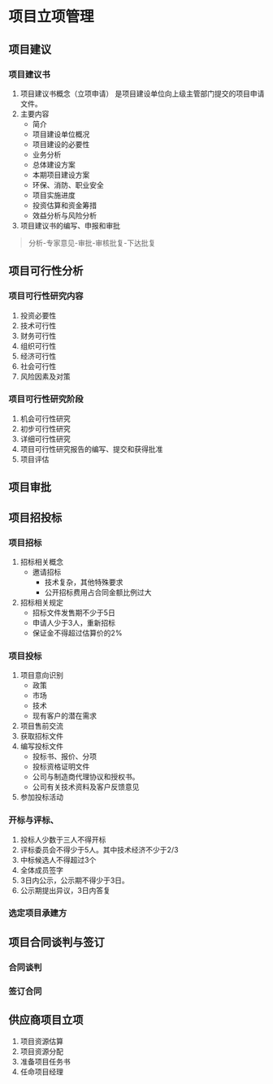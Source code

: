 # 项目立项管理

## 项目建议
### 项目建议书
1. 项目建议书概念（立项申请）
是项目建设单位向上级主管部门提交的项目申请文件。
2. 主要内容
    - 简介
    - 项目建设单位概况
    - 项目建设的必要性
    - 业务分析
    - 总体建设方案
    - 本期项目建设方案
    - 环保、消防、职业安全
    - 项目实施进度
    - 投资估算和资金筹措
    - 效益分析与风险分析
3. 项目建议书的编写、申报和审批
> 分析-专家意见-审批-审核批复-下达批复

## 项目可行性分析
### 项目可行性研究内容
1. 投资必要性
2. 技术可行性
3. 财务可行性
4. 组织可行性
5. 经济可行性
6. 社会可行性
7. 风险因素及对策
### 项目可行性研究阶段
1. 机会可行性研究
2. 初步可行性研究
3. 详细可行性研究
4. 项目可行性研究报告的编写、提交和获得批准
5. 项目评估

## 项目审批

## 项目招投标
### 项目招标
1. 招标相关概念
    - 邀请招标
        - 技术复杂，其他特殊要求
        - 公开招标费用占合同金额比例过大
2. 招标相关规定
    - 招标文件发售期不少于5日
    - 申请人少于3人，重新招标
    - 保证金不得超过估算价的2%

### 项目投标
1. 项目意向识别
    - 政策
    - 市场
    - 技术
    - 现有客户的潜在需求
2. 项目售前交流
3. 获取招标文件
4. 编写投标文件
    - 投标书、报价、分项
    - 投标资格证明文件
    - 公司与制造商代理协议和授权书。
    - 公司有关技术资料及客户反馈意见
5. 参加投标活动
### 开标与评标、
1.  投标人少数于三人不得开标
2. 评标委员会不得少于5人。其中技术经济不少于2/3
3. 中标候选人不得超过3个
4. 全体成员签字
5. 3日内公示，公示期不得少于3日。
6. 公示期提出异议，3日内答复
### 选定项目承建方

## 项目合同谈判与签订
### 合同谈判
### 签订合同

## 供应商项目立项
1. 项目资源估算
2. 项目资源分配
3. 准备项目任务书
4. 任命项目经理
